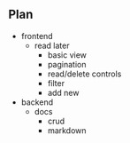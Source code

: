 Plan
----

* frontend
  * read later
    - basic view
    - pagination
    - read/delete controls
    - filter
    - add new
* backend
  - docs
    - crud
    - markdown
